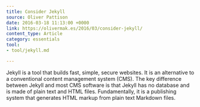 ```yaml
---
title: Consider Jekyll
source: Oliver Pattison
date: 2016-03-18 11:13:00 +0000
link: https://olivermak.es/2016/03/consider-jekyll/
content_type: Article
category: essentials
tool:
- tool/jekyll.md

---
```

Jekyll is a tool that builds fast, simple, secure websites. It is an alternative to a conventional content management system (CMS). The key difference between Jekyll and most CMS software is that Jekyll has no database and is made of plain text and HTML files. Fundamentally, it is a publishing system that generates HTML markup from plain text Markdown files.





